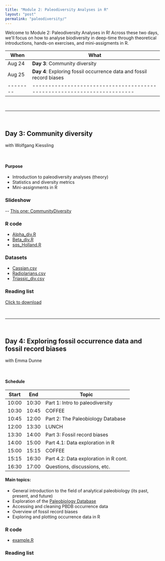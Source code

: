 ```yaml
---
title: "Module 2: Paleodiversity Analyses in R"
layout: "post" 
permalink: "paleodiversity/"
---
```


Welcome to Module 2: Paleodiversity Analyses in R! Across these two days, we'll focus on how to analyse biodiversity in deep-time through theoretical introductions, hands-on exercises, and mini-assigments in R. 


| When   | What                                                                  |
|--------|-----------------------------------------------------------------------|
| Aug 24 | **Day 3**: Community diversity                                        |
| Aug 25 | **Day 4**: Exploring fossil occurrence data and fossil record biases  |
|--------|-----------------------------------------------------------------------|

<br>

- - -

<br>

## Day 3: Community diversity
with Wolfgang Kiessling

<br>

#### Purpose
- Introduction to paleodiversity analyses (theory)
- Statistics and diversity metrics
- Mini-assignments in R


### Slideshow
-- [This one: CommunityDiversity]({{site.baseurl}}/data/2_paleodiversity/CommunityDiversity.pptx)

### R code
- [Alpha_div.R]({{site.baseurl}}/data/2_paleodiversity/Alpha_div.R)
- [Beta_div.R]({{site.baseurl}}/data/2_paleodiversity/Beta_div.R)
- [sqs_Holland.R]({{site.baseurl}}/data/2_paleodiversity/sqs_Holland.R)


### Datasets
- [Cassian.csv]({{site.baseurl}}/data/2_paleodiversity/Cassian.csv)
- [Radiolarians.csv]({{site.baseurl}}/data/2_paleodiversity/Radiolarians.csv)
- [Triassic_div.csv]({{site.baseurl}}/data/2_paleodiversity/Triassic_div.csv)


### Reading list
[Click to download]({{site.baseurl}}/data/2_paleodiversity/ReadingList_Kiessling.docx)

<br>

- - -

<br>

## Day 4: Exploring fossil occurrence data and fossil record biases
with Emma Dunne

<br>

#### Schedule

| Start | End   | Topic                                  |
|-------|-------|----------------------------------------|
| 10:00 | 10:30 | Part 1: Intro to paleodiversity        |
| 10:30 | 10:45 | COFFEE                                 |
| 10:45 | 12:00 | Part 2: The Paleobiology Database      |
| 12:00 | 13:30 | LUNCH                                  |
| 13:30 | 14:00 | Part 3: Fossil record biases           |
| 14:00 | 15:00 | Part 4.1: Data exploration in R        |
| 15:00 | 15:15 | COFFEE                                 |
| 15:15 | 16:30 | Part 4.2: Data exploration in R cont.  |
| 16:30 | 17:00 | Questions, discussions, etc.           |


#### Main topics:
- General introduction to the field of analytical paleobiology (its past, present, and future)
- Exploration of the [Paleobiology Database](https://paleobiodb.org/#/)
- Accessing and cleaning PBDB occurrence data
- Overview of fossil record biases 
- Exploring and plotting occurrence data in R


### R code
- [example.R]({{site.baseurl}}/data/2_paleodiversity/Alpha_div.R)


### Reading list



